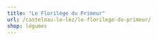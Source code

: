 ```yaml
---
title: "Le Florilège du Primeur"
url: /castelnau-le-lez/le-florilege-du-primeur/
shop: légumes
---
```

